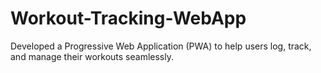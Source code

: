# Workout-Tracking-WebApp
Developed a Progressive Web Application (PWA) to help users log, track, and manage their workouts seamlessly. 
